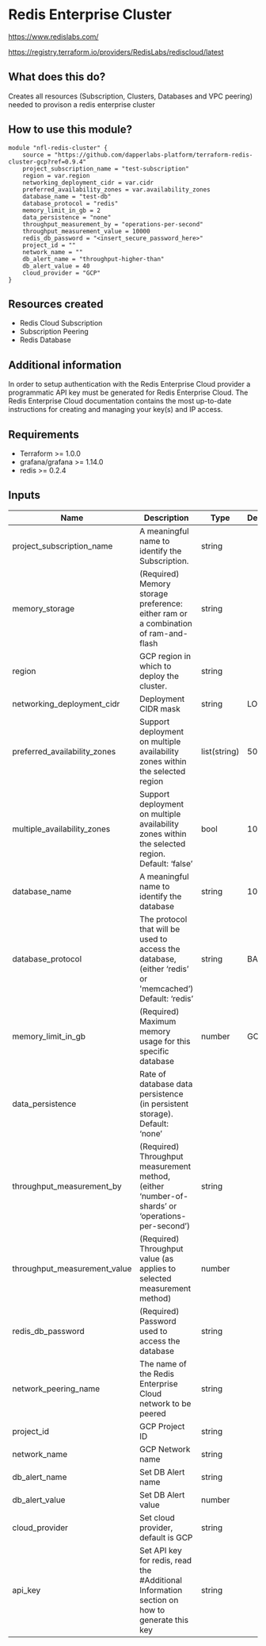 # Redis Enterprise Cluster

https://www.redislabs.com/

https://registry.terraform.io/providers/RedisLabs/rediscloud/latest

## What does this do?

Creates all resources (Subscription, Clusters, Databases and VPC peering) needed to provison a redis enterprise cluster 

## How to use this module?

```hcl
module "nfl-redis-cluster" {
    source = "https://github.com/dapperlabs-platform/terraform-redis-cluster-gcp?ref=0.9.4"
    project_subscription_name = "test-subscription"
    region = var.region
    networking_deployment_cidr = var.cidr
    preferred_availability_zones = var.availability_zones
    database_name = "test-db"
    database_protocol = "redis"
    memory_limit_in_gb = 2
    data_persistence = "none"
    throughput_measurement_by = "operations-per-second"
    throughput_measurement_value = 10000
    redis_db_password = "<insert_secure_password_here>"
    project_id = ""
    network_name = ""
    db_alert_name = "throughput-higher-than"
    db_alert_value = 40
    cloud_provider = "GCP"
}

```

## Resources created

- Redis Cloud Subscription
- Subscription Peering
- Redis Database

## Additional information

In order to setup authentication with the Redis Enterprise Cloud provider a programmatic API key must be generated for Redis Enterprise Cloud. The Redis Enterprise Cloud documentation contains the most up-to-date instructions for creating and managing your key(s) and IP access.

## Requirements

- Terraform >= 1.0.0
- grafana/grafana >= 1.14.0
- redis >= 0.2.4

## Inputs

| Name                                                                                                                                                                                                                                    | Description                                                                                                  | Type   | Default | Required |
| --------------------------------------------------------------------------------------------------------------------------------------------------------------------------------------------------------------------------------------- | ------------------------------------------------------------------------------------------------------------ | ------ | ------- | :------: |
| project_subscription_name                                                                                                                                                                                                                                    | A meaningful name to identify the Subscription.                     | string |         |    x     |
| memory_storage                                                                                                                                                                                                                             | (Required) Memory storage preference: either ram or a combination of ram-and-flash                                                               | string |         |    x     |
| region                                                                                                                                                                                                                              | GCP region in which to deploy the cluster. | string |         |    x     |
| networking_deployment_cidr                                                                                                                                                                                                                            | Deployment CIDR mask                                                                            | string | LOW     |          |
| preferred_availability_zones                                                                                                                                                                                                                                 | Support deployment on multiple availability zones within the selected region                                                                                            | list(string) | 5000    |          |
| multiple_availability_zones                                                                                                                                                                                                                          | Support deployment on multiple availability zones within the selected region. Default: ‘false’                                                                                  | bool | 100     |          |
| database_name                                                                                                                                                                                                                         | A meaningful name to identify the database                                                                                  | string | 100     |          |
| database_protocol                                                                                                                                                                                                                            | The protocol that will be used to access the database, (either ‘redis’ or 'memcached’) Default: ‘redis’                                                                                                 | string | BASIC   |          |
| memory_limit_in_gb                                                                                                                                                                                                                        | (Required) Maximum memory usage for this specific database                                                           | number | GCP     |          |
| data_persistence                                                                                                                                                                                                                                  |  Rate of database data persistence (in persistent storage). Default: ‘none’                                                                                     |
| throughput_measurement_by                                                                                                                                                                                                                 | (Required) Throughput measurement method, (either ‘number-of-shards’ or ‘operations-per-second’)                                                                         | string   |         |  false   |
| throughput_measurement_value                                                                                                                                                                                                              | (Required) Throughput value (as applies to selected measurement method)                                                           | number |         |       |
| redis_db_password                                                                                                                                                                                                        | (Required) Password used to access the database                                                                             | string |         |    |
| network_peering_name                                                                                                                                                                                                               | The name of the Redis Enterprise Cloud network to be peered                                                                         | string   |         |  false   |
| project_id                                                                                                                                                                                                                      | GCP Project ID                                                                      | string |         |   null   |
| network_name                                                                                                                                                                                                                      | GCP Network name                                                                      | string |         |   null   |
| db_alert_name                                                                                                                                                                                                                      | Set DB Alert name                                                                      | string |         |   null   |
| db_alert_value                                                                                                                                                                                                                      | Set DB Alert value                                                                      | number |         |   null   |
| cloud_provider                                                                                                                                                                                                                      | Set cloud provider, default is GCP                                                                      | string |         |   null   |
| api_key                                                                                                                                                                                                                      | Set API key for redis, read the #Additional Information section on how to generate this key                                                                     | string |         |   null   |
